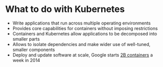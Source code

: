 # What to do with Kubernetes

* Write applications that run across multiple operating environments
* Provides core capabilities for containers without imposing restrictions
* Containers and Kubernetes allow applications to be decomposed into smaller parts
* Allows to isolate dependencies and make wider use of well-tuned, smaller components
* Deploy and update software at scale, Google starts [2B containers](https://www.theregister.com/2014/05/23/google_containerization_two_billion/) a week in 2014